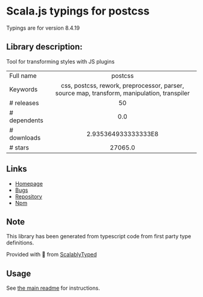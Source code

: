 
# Scala.js typings for postcss

Typings are for version 8.4.19

## Library description:
Tool for transforming styles with JS plugins

|                    |                 |
| ------------------ | :-------------: |
| Full name          | postcss |
| Keywords           | css, postcss, rework, preprocessor, parser, source map, transform, manipulation, transpiler |
| # releases         | 50 |
| # dependents       | 0.0 |
| # downloads        | 2.935364933333333E8 |
| # stars            | 27065.0 |

## Links
- [Homepage](https://postcss.org/)
- [Bugs](https://github.com/postcss/postcss/issues)
- [Repository](https://github.com/postcss/postcss)
- [Npm](https://www.npmjs.com/package/postcss)
    


## Note
This library has been generated from typescript code from first party type definitions.

Provided with :purple_heart: from [ScalablyTyped](https://github.com/oyvindberg/ScalablyTyped)

## Usage
See [the main readme](../../readme.md) for instructions.


